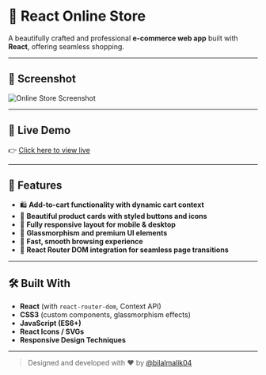 # 🛒 React Online Store

A beautifully crafted and professional **e-commerce web app** built with **React**, offering seamless shopping.

---

## 📸 Screenshot  
![Online Store Screenshot](https://raw.githubusercontent.com/bilalmalik04/movie-explorer/main/)  
>

---

## 🔗 Live Demo

👉 [Click here to view live](https://your-store-live-link.netlify.app)

---

## 🚀 Features
- 🛍️ **Add-to-cart functionality with dynamic cart context**
- 🎨 **Beautiful product cards with styled buttons and icons**
- 📱 **Fully responsive layout for mobile & desktop**
- 🧊 **Glassmorphism and premium UI elements**
- 💨 **Fast, smooth browsing experience**
- 🔄 **React Router DOM integration for seamless page transitions**

---

## 🛠️ Built With

- **React** (with `react-router-dom`, Context API)
- **CSS3** (custom components, glassmorphism effects)
- **JavaScript (ES6+)**
- **React Icons / SVGs**
- **Responsive Design Techniques**

---

> Designed and developed with ❤️ by [@bilalmalik04](https://github.com/bilalmalik04)
